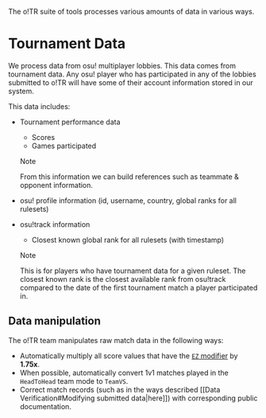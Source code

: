 The o!TR suite of tools processes various amounts of data in various ways.

# Tournament Data

We process data from osu! multiplayer lobbies. This data comes from tournament data. Any osu! player who has participated in any of the lobbies submitted to o!TR will have some of their account information stored in our system.

This data includes:

* Tournament performance data
  * Scores
  * Games participated
  
   > [!note]
   From this information we can build references such as teammate & opponent information.

* osu! profile information (id, username, country, global ranks for all rulesets)
* osu!track information
  * Closest known global rank for all rulesets (with timestamp)

  > [!note]
  This is for players who have tournament data for a given ruleset. The closest known rank is the closest available rank from osu!track compared to the date of the first tournament match a player participated in.

## Data manipulation

The o!TR team manipulates raw match data in the following ways:

* Automatically multiply all score values that have the [`EZ` modifier](https://osu.ppy.sh/wiki/en/Gameplay/Game_modifier/Easy) by **1.75x**.
* When possible, automatically convert 1v1 matches played in the `HeadToHead` team mode to `TeamVS`.
* Correct match records (such as in the ways described [[Data Verification#Modifying submitted data|here]]) with corresponding public documentation.
